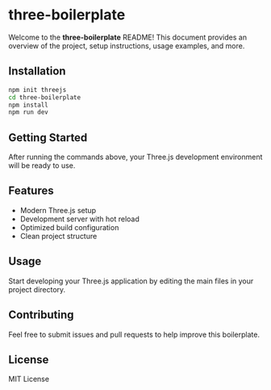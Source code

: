 # three-boilerplate

Welcome to the **three-boilerplate** README! This document provides an overview of the project, setup instructions, usage examples, and more.

## Installation

```bash
npm init threejs
cd three-boilerplate
npm install
npm run dev
```

## Getting Started

After running the commands above, your Three.js development environment will be ready to use.

## Features

- Modern Three.js setup
- Development server with hot reload
- Optimized build configuration
- Clean project structure

## Usage

Start developing your Three.js application by editing the main files in your project directory.

## Contributing

Feel free to submit issues and pull requests to help improve this boilerplate.

## License

MIT License
